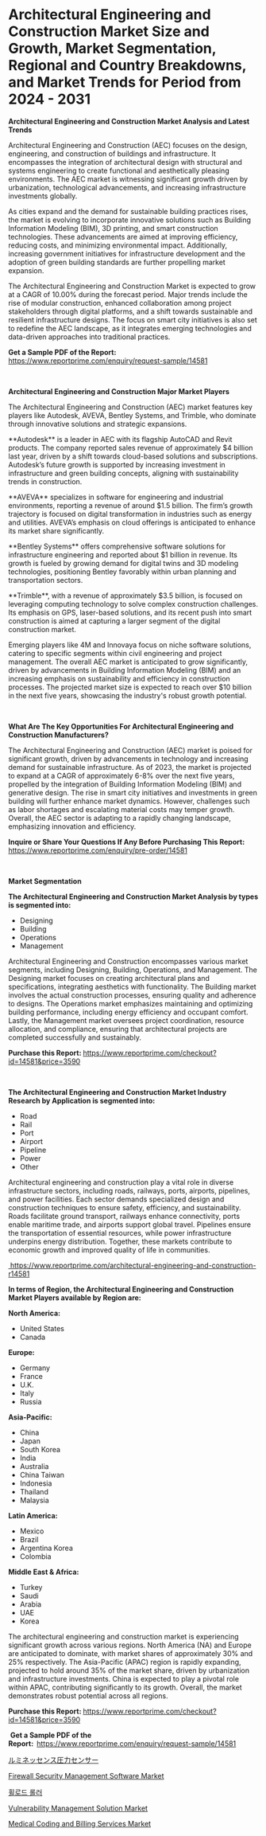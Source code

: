 <p><h1>Architectural Engineering and Construction Market Size and Growth, Market Segmentation, Regional and Country Breakdowns, and Market Trends for Period from 2024 -  2031</h1></p><p><strong>Architectural Engineering and Construction Market Analysis and Latest Trends</strong></p>
<p><p>Architectural Engineering and Construction (AEC) focuses on the design, engineering, and construction of buildings and infrastructure. It encompasses the integration of architectural design with structural and systems engineering to create functional and aesthetically pleasing environments. The AEC market is witnessing significant growth driven by urbanization, technological advancements, and increasing infrastructure investments globally. </p><p>As cities expand and the demand for sustainable building practices rises, the market is evolving to incorporate innovative solutions such as Building Information Modeling (BIM), 3D printing, and smart construction technologies. These advancements are aimed at improving efficiency, reducing costs, and minimizing environmental impact. Additionally, increasing government initiatives for infrastructure development and the adoption of green building standards are further propelling market expansion.</p><p>The Architectural Engineering and Construction Market is expected to grow at a CAGR of 10.00% during the forecast period. Major trends include the rise of modular construction, enhanced collaboration among project stakeholders through digital platforms, and a shift towards sustainable and resilient infrastructure designs. The focus on smart city initiatives is also set to redefine the AEC landscape, as it integrates emerging technologies and data-driven approaches into traditional practices.</p></p>
<p><strong>Get a Sample PDF of the Report:&nbsp;</strong> <a href="https://www.reportprime.com/enquiry/request-sample/14581">https://www.reportprime.com/enquiry/request-sample/14581</a></p>
<p>&nbsp;</p>
<p><strong>Architectural Engineering and Construction Major Market Players</strong></p>
<p><p>The Architectural Engineering and Construction (AEC) market features key players like Autodesk, AVEVA, Bentley Systems, and Trimble, who dominate through innovative solutions and strategic expansions.</p><p>**Autodesk** is a leader in AEC with its flagship AutoCAD and Revit products. The company reported sales revenue of approximately $4 billion last year, driven by a shift towards cloud-based solutions and subscriptions. Autodesk’s future growth is supported by increasing investment in infrastructure and green building concepts, aligning with sustainability trends in construction.</p><p>**AVEVA** specializes in software for engineering and industrial environments, reporting a revenue of around $1.5 billion. The firm’s growth trajectory is focused on digital transformation in industries such as energy and utilities. AVEVA’s emphasis on cloud offerings is anticipated to enhance its market share significantly.</p><p>**Bentley Systems** offers comprehensive software solutions for infrastructure engineering and reported about $1 billion in revenue. Its growth is fueled by growing demand for digital twins and 3D modeling technologies, positioning Bentley favorably within urban planning and transportation sectors.</p><p>**Trimble**, with a revenue of approximately $3.5 billion, is focused on leveraging computing technology to solve complex construction challenges. Its emphasis on GPS, laser-based solutions, and its recent push into smart construction is aimed at capturing a larger segment of the digital construction market.</p><p>Emerging players like 4M and Innovaya focus on niche software solutions, catering to specific segments within civil engineering and project management. The overall AEC market is anticipated to grow significantly, driven by advancements in Building Information Modeling (BIM) and an increasing emphasis on sustainability and efficiency in construction processes. The projected market size is expected to reach over $10 billion in the next five years, showcasing the industry's robust growth potential.</p></p>
<p>&nbsp;</p>
<p><strong>What Are The Key Opportunities For Architectural Engineering and Construction Manufacturers?</strong></p>
<p><p>The Architectural Engineering and Construction (AEC) market is poised for significant growth, driven by advancements in technology and increasing demand for sustainable infrastructure. As of 2023, the market is projected to expand at a CAGR of approximately 6-8% over the next five years, propelled by the integration of Building Information Modeling (BIM) and generative design. The rise in smart city initiatives and investments in green building will further enhance market dynamics. However, challenges such as labor shortages and escalating material costs may temper growth. Overall, the AEC sector is adapting to a rapidly changing landscape, emphasizing innovation and efficiency.</p></p>
<p><strong>Inquire or Share Your Questions If Any Before Purchasing This Report:</strong> <a href="https://www.reportprime.com/enquiry/pre-order/14581">https://www.reportprime.com/enquiry/pre-order/14581</a></p>
<p>&nbsp;</p>
<p><strong>Market Segmentation</strong></p>
<p><strong>The Architectural Engineering and Construction Market Analysis by types is segmented into:</strong></p>
<p><ul><li>Designing</li><li>Building</li><li>Operations</li><li>Management</li></ul></p>
<p><p>Architectural Engineering and Construction encompasses various market segments, including Designing, Building, Operations, and Management. The Designing market focuses on creating architectural plans and specifications, integrating aesthetics with functionality. The Building market involves the actual construction processes, ensuring quality and adherence to designs. The Operations market emphasizes maintaining and optimizing building performance, including energy efficiency and occupant comfort. Lastly, the Management market oversees project coordination, resource allocation, and compliance, ensuring that architectural projects are completed successfully and sustainably.</p></p>
<p><strong>Purchase this Report:&nbsp;</strong><a href="https://www.reportprime.com/checkout?id=14581&price=3590">https://www.reportprime.com/checkout?id=14581&price=3590</a></p>
<p>&nbsp;</p>
<p><strong>The Architectural Engineering and Construction Market Industry Research by Application is segmented into:</strong></p>
<p><ul><li>Road</li><li>Rail</li><li>Port</li><li>Airport</li><li>Pipeline</li><li>Power</li><li>Other</li></ul></p>
<p><p>Architectural engineering and construction play a vital role in diverse infrastructure sectors, including roads, railways, ports, airports, pipelines, and power facilities. Each sector demands specialized design and construction techniques to ensure safety, efficiency, and sustainability. Roads facilitate ground transport, railways enhance connectivity, ports enable maritime trade, and airports support global travel. Pipelines ensure the transportation of essential resources, while power infrastructure underpins energy distribution. Together, these markets contribute to economic growth and improved quality of life in communities.</p></p>
<p><a href="https://www.reportprime.com/architectural-engineering-and-construction-r14581">&nbsp;https://www.reportprime.com/architectural-engineering-and-construction-r14581</a></p>
<p><strong>In terms of Region, the Architectural Engineering and Construction Market Players available by Region are:</strong></p>
<p>
    <p> <strong> North America: </strong>
        <ul>
            <li>United States</li>
            <li>Canada</li>
        </ul>
        </p> 
    <p> <strong> Europe: </strong>
        <ul>
            <li>Germany</li>
            <li>France</li>
            <li>U.K.</li>
            <li>Italy</li>
            <li>Russia</li>
        </ul>
        </p> 
    <p> <strong> Asia-Pacific: </strong>
        <ul>
            <li>China</li>
            <li>Japan</li>
            <li>South Korea</li>
            <li>India</li>
            <li>Australia</li>
            <li>China Taiwan</li>
            <li>Indonesia</li>
            <li>Thailand</li>
            <li>Malaysia</li>
        </ul>
        </p> 
    <p> <strong> Latin America: </strong>
        <ul>
            <li>Mexico</li>
            <li>Brazil</li>
            <li>Argentina Korea</li>
            <li>Colombia</li>
        </ul>
        </p> 
    <p> <strong> Middle East & Africa: </strong>
        <ul>
            <li>Turkey</li>
            <li>Saudi</li>
            <li>Arabia</li>
            <li>UAE</li>
            <li>Korea</li>
        </ul>
    </p>
    </p>
<p><p>The architectural engineering and construction market is experiencing significant growth across various regions. North America (NA) and Europe are anticipated to dominate, with market shares of approximately 30% and 25% respectively. The Asia-Pacific (APAC) region is rapidly expanding, projected to hold around 35% of the market share, driven by urbanization and infrastructure investments. China is expected to play a pivotal role within APAC, contributing significantly to its growth. Overall, the market demonstrates robust potential across all regions.</p></p>
<p><strong>Purchase this Report: </strong><a href="https://www.reportprime.com/checkout?id=14581&price=3590">https://www.reportprime.com/checkout?id=14581&price=3590</a></p>
<p>&nbsp;<strong>Get a Sample PDF of the Report:&nbsp;&nbsp;</strong><a href="https://www.reportprime.com/enquiry/request-sample/14581">https://www.reportprime.com/enquiry/request-sample/14581</a></p>
<p><strong></strong></p>
<p><p><a href="https://medium.com/@hattietromp/luminescence-pressure-sensor-market-%E3%81%AF-%E3%82%B3%E3%82%B9%E3%83%88%E7%AE%A1%E7%90%86%E3%81%A8%E5%8A%B9%E7%8E%87%E5%90%91%E4%B8%8A%E3%82%92%E5%84%AA%E5%85%88%E3%81%97%E3%81%BE%E3%81%99-%E3%81%95%E3%82%89%E3%81%AB-%E5%A0%B1%E5%91%8A%E6%9B%B8%E3%81%AF%E5%B8%82%E5%A0%B4%E3%81%AE%E9%9C%80%E8%A6%81%E9%9D%A2%E3%81%A8%E4%BE%9B%E7%B5%A6%E9%9D%A2%E3%81%AE%E4%B8%A1%E6%96%B9%E3%82%92%E3%82%AB%E3%83%90%E3%83%BC%E3%81%97%E3%81%A6%E3%81%84%E3%81%BE%E3%81%99-3635362f4ad9">ルミネッセンス圧力センサー</a></p><p><a href="https://issuu.com/reportprime-2/docs/firewall-security-management-softwa_55b63fd82042ab">Firewall Security Management Software Market</a></p><p><a href="https://medium.com/@chongespinoza76/%EC%84%B8%EA%B3%84-wheel-road-roller-market-%EC%9D%80-2024%EC%97%90%EC%84%9C-2031%EB%A1%9C-%EC%97%B0%ED%8F%89%EA%B7%A0-%EC%A6%9D%EA%B0%80%EC%9C%A8%EC%9D%84-%EB%B3%B4%EC%9D%BC-%EA%B2%83%EC%9C%BC%EB%A1%9C-%EC%98%88%EC%83%81%EB%90%A9%EB%8B%88%EB%8B%A4-fe54eab1eaed">휠로드 롤러</a></p><p><a href="https://issuu.com/reportprime-2/docs/vulnerability-management-solution-m_e9778483b1935e">Vulnerability Management Solution Market</a></p><p><a href="https://github.com/KamrulHadi87/Market-Research-Report-List-1/blob/main/medical-coding-and-billing-services-market.md">Medical Coding and Billing Services Market</a></p></p>